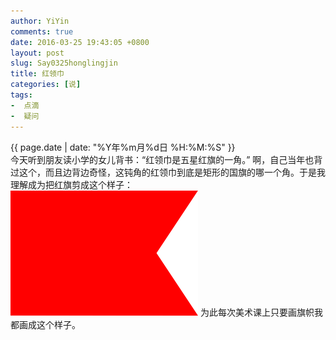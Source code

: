 ```yaml
---
author: YiYin
comments: true
date: 2016-03-25 19:43:05 +0800
layout: post
slug: Say0325honglingjin
title: 红领巾
categories: [说]
tags:
-  点滴
-  疑问
---
```

<div class="saying">
<div class="timestamp">{{ page.date | date: "%Y年%m月%d日 %H:%M:%S" }}</div>
今天听到朋友读小学的女儿背书：“红领巾是五星红旗的一角。” 啊，自己当年也背过这个，而且边背边奇怪，这钝角的红领巾到底是矩形的国旗的哪一个角。于是我理解成为把红旗剪成这个样子：<br/>
<img src="/public/images/flag.png">
为此每次美术课上只要画旗帜我都画成这个样子。
</div>
